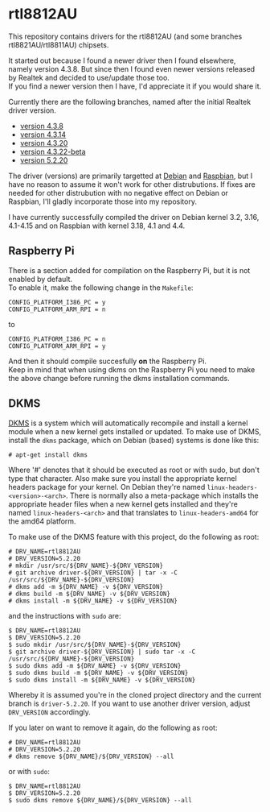 # rtl8812AU
This repository contains drivers for the rtl8812AU (and some branches rtl8821AU/rtl8811AU) chipsets.

It started out because I found a newer driver then I found elsewhere, namely version 4.3.8.
But since then I found even newer versions released by Realtek and decided to use/update those too.  
If you find a newer version then I have, I'd appreciate it if you would share it.

Currently there are the following branches, named after the initial Realtek driver version.
- [version 4.3.8](https://github.com/diederikdehaas/rtl8812AU/tree/driver-4.3.8)
- [version 4.3.14](https://github.com/diederikdehaas/rtl8812AU/tree/driver-4.3.14)
- [version 4.3.20](https://github.com/diederikdehaas/rtl8812AU/tree/driver-4.3.20)
- [version 4.3.22-beta](https://github.com/diederikdehaas/rtl8812AU/tree/driver-4.3.22-beta)
- [version 5.2.20](https://github.com/diederikdehaas/rtl8812AU/tree/driver-5.2.20)

The driver (versions) are primarily targetted at [Debian](https://www.debian.org) and [Raspbian](https://www.raspbian.org), but I have no reason to assume it won't work for other distrubutions. If fixes are needed for other distrubution with no negative effect on Debian or Raspbian, I'll gladly incorporate those into my repository.

I have currently successfully compiled the driver on Debian kernel 3.2, 3.16, 4.1-4.15 and on Raspbian with kernel 3.18, 4.1 and 4.4.

## Raspberry Pi
There is a section added for compilation on the Raspberry Pi, but it is not enabled by default.  
To enable it, make the following change in the `Makefile`:
```
CONFIG_PLATFORM_I386_PC = y
CONFIG_PLATFORM_ARM_RPI = n
```
to
```
CONFIG_PLATFORM_I386_PC = n
CONFIG_PLATFORM_ARM_RPI = y
```
And then it should compile succesfully **on** the Raspberry Pi.  
Keep in mind that when using dkms on the Raspberry Pi you need to make the above change before running the dkms installation commands.

## DKMS
[DKMS](http://linux.dell.com/dkms/) is a system which will automatically recompile and install a kernel module when a new kernel gets installed or updated.
To make use of DKMS, install the `dkms` package, which on Debian (based) systems is done like this:
```
# apt-get install dkms
```
Where '#' denotes that it should be executed as root or with sudo, but don't type that character.
Also make sure you install the appropriate kernel headers package for your kernel.
On Debian they're named `linux-headers-<version>-<arch>`. There is normally also a meta-package which installs the appropriate header files when a new kernel gets installed and they're named `linux-headers-<arch>` and that translates to `linux-headers-amd64` for the amd64 platform.

To make use of the DKMS feature with this project, do the following as root:
```
# DRV_NAME=rtl8812AU
# DRV_VERSION=5.2.20
# mkdir /usr/src/${DRV_NAME}-${DRV_VERSION}
# git archive driver-${DRV_VERSION} | tar -x -C /usr/src/${DRV_NAME}-${DRV_VERSION}
# dkms add -m ${DRV_NAME} -v ${DRV_VERSION}
# dkms build -m ${DRV_NAME} -v ${DRV_VERSION}
# dkms install -m ${DRV_NAME} -v ${DRV_VERSION}
```
and the instructions with `sudo` are:

```
$ DRV_NAME=rtl8812AU
$ DRV_VERSION=5.2.20
$ sudo mkdir /usr/src/${DRV_NAME}-${DRV_VERSION}
$ git archive driver-${DRV_VERSION} | sudo tar -x -C /usr/src/${DRV_NAME}-${DRV_VERSION}
$ sudo dkms add -m ${DRV_NAME} -v ${DRV_VERSION}
$ sudo dkms build -m ${DRV_NAME} -v ${DRV_VERSION}
$ sudo dkms install -m ${DRV_NAME} -v ${DRV_VERSION}
```
Whereby it is assumed you're in the cloned project directory and the current branch is `driver-5.2.20`. If you want to use another driver version, adjust `DRV_VERSION` accordingly.

If you later on want to remove it again, do the following as root:
```
# DRV_NAME=rtl8812AU
# DRV_VERSION=5.2.20
# dkms remove ${DRV_NAME}/${DRV_VERSION} --all
```
or with `sudo`:
```
$ DRV_NAME=rtl8812AU
$ DRV_VERSION=5.2.20
$ sudo dkms remove ${DRV_NAME}/${DRV_VERSION} --all
```

